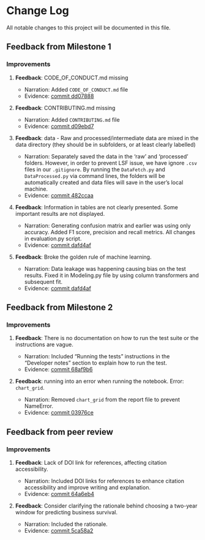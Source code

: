 # Change Log
All notable changes to this project will be documented in this file.
 
## Feedback from Milestone 1

### Improvements

1. **Feedback**: CODE_OF_CONDUCT.md missing
    - Narration: Added `CODE_OF_CONDUCT.md` file
    - Evidence: [commit dd07888](https://github.com/UBC-MDS/New_Businesses_Survival_Prediction/commit/dd07888a5403a956a70b9e96ea0fab8a97739f48)

2. **Feedback**: CONTRIBUTING.md missing
    - Narration: Added `CONTRIBUTING.md` file
    - Evidence: [commit d09ebd7](https://github.com/UBC-MDS/New_Businesses_Survival_Prediction/commit/d09ebd7539ea7769a731d875a63e614c4e9ff1b6)

3. **Feedback**: data - Raw and processed/intermediate data are mixed in the data directory (they should be in subfolders, or at least clearly labelled)
    - Narration: Separately saved the data in the ‘raw’ and ‘processed’ folders. However, in order to prevent LSF issue, we have ignore `.csv` files in our `.gitignore`. By running the `DataFetch.py` and `DataProcessed.py` via command lines, the folders will be automatically created and data files will save in the user’s local machine.
    - Evidence: [commit 482ccaa](https://github.com/UBC-MDS/New_Businesses_Survival_Prediction/commit/482ccaa4509eee4d17a6e0e0495b296ff3b8a394)
  
4.  **Feedback**: Information in tables are not clearly presented. Some important results are not displayed.
    - Narration: Generating confusion matrix and earlier was using only accuracy. Added F1 score, precision and recall metrics. All changes in evaluation.py script.
    - Evidence: [commit dafd4af](https://github.com/UBC-MDS/New_Businesses_Survival_Prediction/commit/dafd4afce08b42f1b46404e5288604fb488071a6)
      
5. **Feedback**: Broke the golden rule of machine learning.
    - Narration: Data leakage was happening causing bias on the test results. Fixed it in Modeling.py file by using column transformers and subsequent fit.
    - Evidence: [commit dafd4af](https://github.com/UBC-MDS/New_Businesses_Survival_Prediction/commit/dafd4afce08b42f1b46404e5288604fb488071a6)
 
## Feedback from Milestone 2

### Improvements

1. **Feedback**: There is no documentation on how to run the test suite or the instructions are vague.
    - Narration: Included “Running the tests” instructions in the “Developer notes” section to explain how to run the test.
    - Evidence: [commit 68af9b6](https://github.com/UBC-MDS/New_Businesses_Survival_Prediction/commit/68af9b67e5112bc4c96c1d3b8a3f60e2a53b017f)

2. **Feedback**: running into an error when running the notebook. Error: `chart_grid`.
    - Narration: Removed `chart_grid` from the report file to prevent NameError.
    - Evidence: [commit 03976ce](https://github.com/UBC-MDS/New_Businesses_Survival_Prediction/commit/03976cee5a790d480c5a9162275d60890114c11a)

## Feedback from peer review

### Improvements

1. **Feedback**: Lack of DOI link for references, affecting citation accessibility.
    - Narration: Included DOI links for references to enhance citation accessibility and improve writing and explanation.
    - Evidence: [commit 64a6eb4](https://github.com/UBC-MDS/New_Businesses_Survival_Prediction/commit/64a6eb44dacd391c849dbc696cb37e65fc4c47fa)
  
2. **Feedback**: Consider clarifying the rationale behind choosing a two-year window for predicting business survival.
    - Narration: Included the rationale.
    - Evidence: [commit 5ca58a2](https://github.com/UBC-MDS/New_Businesses_Survival_Prediction/commit/5ca58a2c10b89519fce37720637cfb34fa598410)
